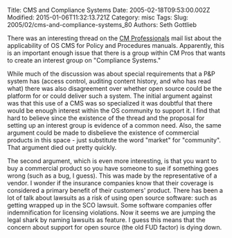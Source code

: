 Title: CMS and Compliance Systems
Date: 2005-02-18T09:53:00.002Z
Modified: 2015-01-06T11:32:13.721Z
Category: misc
Tags: 
Slug: 2005/02/cms-and-compliance-systems_80
Authors: Seth Gottlieb

There was an interesting thread on the [CM Professionals](http://www.cmprofessionals.org) mail list about the applicability of OS CMS for Policy and Procedures manuals. Apparently, this is an important enough issue that there is a group within CM Pros that wants to create an interest group on "Compliance Systems."  

While much of the discussion was about special requirements that a P&amp;P system has (access control, auditing content history, and who has read what) there was also disagreement over whether open source could be the platform for or could deliver such a system. The initial argument against was that this use of a CMS was so specialized it was doubtful that there would be enough interest within the OS community to support it. I find that hard to believe since the existence of the thread and the proposal for setting up an interest group is evidence of a common need. Also, the same argument could be made to disbelieve the existence of commercial products in this space - just substitute the word "market" for "community". That argument died out pretty quickly.  

The second argument, which is even more interesting, is that you want to buy a commercial product so you have someone to sue if something goes wrong (such as a bug, I guess). This was made by the representative of a vendor. I wonder if the insurance companies know that their coverage is considered a primary benefit of their customers' product. There has been a lot of talk about lawsuits as a risk of using open source software: such as getting wrapped up in the SCO lawsuit. Some software companies offer indemnification for licensing violations. Now it seems we are jumping the legal shark by naming lawsuits as feature. I guess this means that the concern about support for open source (the old FUD factor) is dying down. 

